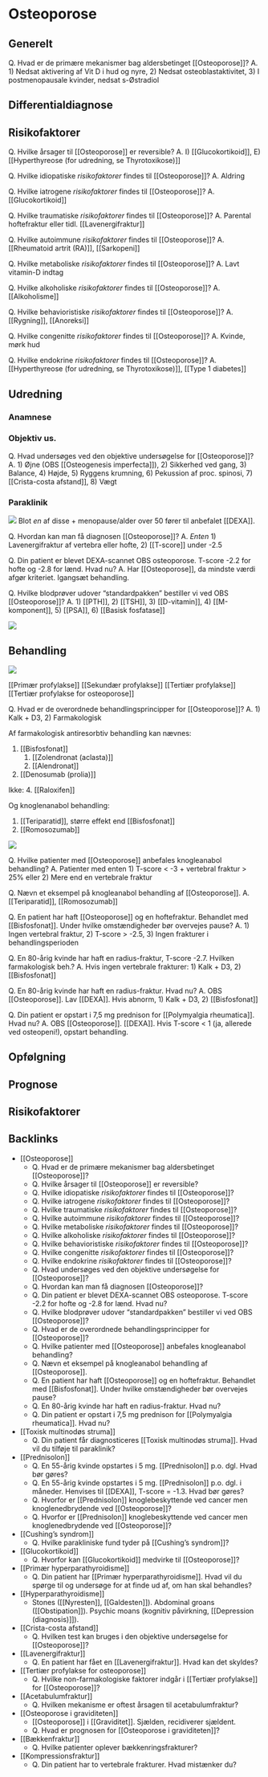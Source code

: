 # Osteoporose
## Generelt
Q. Hvad er de primære mekanismer bag aldersbetinget [[Osteoporose]]?
A. 1) Nedsat aktivering af Vit D i hud og nyre, 2) Nedsat osteoblastaktivitet, 3) I postmenopausale kvinder, nedsat s-Østradiol

## Differentialdiagnose

## Risikofaktorer
Q. Hvilke årsager til [[Osteoporose]] er reversible?
A. I) [[Glucokortikoid]], E) [[Hyperthyreose (for udredning, se Thyrotoxikose)]]

Q. Hvilke idiopatiske  *risikofaktorer* findes til [[Osteoporose]]?
A. Aldring

Q. Hvilke iatrogene  *risikofaktorer* findes til [[Osteoporose]]?
A. [[Glucokortikoid]]

Q. Hvilke traumatiske  *risikofaktorer* findes til [[Osteoporose]]?
A. Parental hoftefraktur eller tidl. [[Lavenergifraktur]]

Q. Hvilke autoimmune  *risikofaktorer* findes til [[Osteoporose]]?
A. [[Rheumatoid artrit (RA)]], [[Sarkopeni]]

Q. Hvilke metaboliske  *risikofaktorer* findes til [[Osteoporose]]?
A. Lavt vitamin-D indtag

Q. Hvilke alkoholiske  *risikofaktorer* findes til [[Osteoporose]]?
A. [[Alkoholisme]]

Q. Hvilke behavioristiske  *risikofaktorer* findes til [[Osteoporose]]?
A. [[Rygning]], [[Anoreksi]]

Q. Hvilke congenitte  *risikofaktorer* findes til [[Osteoporose]]?
A. Kvinde, mørk hud

Q. Hvilke endokrine  *risikofaktorer* findes til [[Osteoporose]]?
A. [[Hyperthyreose (for udredning, se Thyrotoxikose)]], [[Type 1 diabetes]]

## Udredning
### Anamnese

### Objektiv us.
Q. Hvad undersøges ved den objektive undersøgelse for [[Osteoporose]]?
A. 1) Øjne (OBS [[Osteogenesis imperfecta]]), 2) Sikkerhed ved gang, 3) Balance, 4) Højde, 5) Ryggens krumning, 6) Pekussion af proc. spinosi, 7) [[Crista-costa afstand]], 8) Vægt

### Paraklinik
![](BearImages/3232BB4D-D262-471A-9694-FFA4DF099B5D-37279-0000628EA827A2FD/29201D9E-F13F-4DFF-AC3B-7289C7516A9B.png)
Blot *en* af disse + menopause/alder over 50 fører til anbefalet [[DEXA]].

Q. Hvordan kan man få diagnosen [[Osteoporose]]?
A. *Enten* 1) Lavenergifraktur af vertebra eller hofte, 2) [[T-score]] under -2.5

Q. Din patient er blevet DEXA-scannet OBS osteoporose. T-score -2.2 for hofte og -2.8 for lænd. Hvad nu?
A. Har [[Osteoporose]], da mindste værdi afgør kriteriet. Igangsæt behandling.

Q. Hvilke blodprøver udover “standardpakken” bestiller vi ved OBS [[Osteoporose]]?
A. 1) [[PTH]], 2) [[TSH]], 3) [[D-vitamin]], 4) [[M-komponent]], 5) [[PSA]], 6) [[Basisk fosfatase]]

![](BearImages/33CCDD16-2D5F-4735-9583-DD4ED9A6D0E3-37279-000063226219747D/0041B014-48DE-4594-9DD5-7BE57FC9CF69.png)

## Behandling
![](BearImages/765DCE00-584E-4CB8-9575-0B6DA955EFA2-37279-00006499C8F96089/C2CE8298-AF4C-4F67-9FAF-401569F0C560.png)

[[Primær profylakse]]
[[Sekundær profylakse]]
[[Tertiær profylakse]]
	[[Tertiær profylakse for osteoporose]]

Q. Hvad er de overordnede behandlingsprincipper for [[Osteoporose]]?
A. 1) Kalk + D3, 2) Farmakologisk

Af farmakologisk antiresorbtiv behandling kan nævnes: 
1. [[Bisfosfonat]]
	1. [[Zolendronat (aclasta)]]
	2. [[Alendronat]]
2. [[Denosumab (prolia)]]

Ikke:
	4. [[Raloxifen]]

Og knoglenanabol behandling:
1. [[Teriparatid]], større effekt end [[Bisfosfonat]]
2. [[Romosozumab]]

![](BearImages/B7E68CC9-3CD2-4A8E-8C7B-BCF206AD5DB1-37279-00006485457C7AC1/BF789F1A-DA03-4525-AAA5-2D9EDA3B8E36.png)


Q. Hvilke patienter med [[Osteoporose]] anbefales knogleanabol behandling?
A. Patienter med enten 1) T-score < -3 + vertebral fraktur > 25% eller 2) Mere end en vertebrale fraktur

Q. Nævn et eksempel på knogleanabol behandling af [[Osteoporose]].
A. [[Teriparatid]], [[Romosozumab]]

Q. En patient har haft [[Osteoporose]] og en hoftefraktur. Behandlet med [[Bisfosfonat]]. Under hvilke omstændigheder bør overvejes pause?
A. 1) Ingen vertebral fraktur, 2) T-score > -2.5, 3) Ingen frakturer i behandlingsperioden

Q. En 80-årig kvinde har haft en radius-fraktur, T-score -2.7. Hvilken farmakologisk beh.?
A. Hvis ingen vertebrale frakturer: 1) Kalk + D3, 2) [[Bisfosfonat]]

Q. En 80-årig kvinde har haft en radius-fraktur. Hvad nu?
A. OBS [[Osteoporose]]. Lav [[DEXA]]. Hvis abnorm, 1) Kalk + D3, 2) [[Bisfosfonat]]

Q. Din patient er opstart i 7,5 mg prednison for [[Polymyalgia rheumatica]]. Hvad nu?
A. OBS [[Osteoporose]]. [[DEXA]]. Hvis T-score < 1 (ja, allerede ved osteopeni!), opstart behandling.

## Opfølgning


## Prognose



## Risikofaktorer


## Backlinks
* [[Osteoporose]]
	* Q. Hvad er de primære mekanismer bag aldersbetinget [[Osteoporose]]?
	* Q. Hvilke årsager til [[Osteoporose]] er reversible?
	* Q. Hvilke idiopatiske  *risikofaktorer* findes til [[Osteoporose]]?
	* Q. Hvilke iatrogene  *risikofaktorer* findes til [[Osteoporose]]?
	* Q. Hvilke traumatiske  *risikofaktorer* findes til [[Osteoporose]]?
	* Q. Hvilke autoimmune  *risikofaktorer* findes til [[Osteoporose]]?
	* Q. Hvilke metaboliske  *risikofaktorer* findes til [[Osteoporose]]?
	* Q. Hvilke alkoholiske  *risikofaktorer* findes til [[Osteoporose]]?
	* Q. Hvilke behavioristiske  *risikofaktorer* findes til [[Osteoporose]]?
	* Q. Hvilke congenitte  *risikofaktorer* findes til [[Osteoporose]]?
	* Q. Hvilke endokrine  *risikofaktorer* findes til [[Osteoporose]]?
	* Q. Hvad undersøges ved den objektive undersøgelse for [[Osteoporose]]?
	* Q. Hvordan kan man få diagnosen [[Osteoporose]]?
	* Q. Din patient er blevet DEXA-scannet OBS osteoporose. T-score -2.2 for hofte og -2.8 for lænd. Hvad nu?
	* Q. Hvilke blodprøver udover “standardpakken” bestiller vi ved OBS [[Osteoporose]]?
	* Q. Hvad er de overordnede behandlingsprincipper for [[Osteoporose]]?
	* Q. Hvilke patienter med [[Osteoporose]] anbefales knogleanabol behandling?
	* Q. Nævn et eksempel på knogleanabol behandling af [[Osteoporose]].
	* Q. En patient har haft [[Osteoporose]] og en hoftefraktur. Behandlet med [[Bisfosfonat]]. Under hvilke omstændigheder bør overvejes pause?
	* Q. En 80-årig kvinde har haft en radius-fraktur. Hvad nu?
	* Q. Din patient er opstart i 7,5 mg prednison for [[Polymyalgia rheumatica]]. Hvad nu?
* [[Toxisk multinodøs struma]]
	* Q. Din patient får diagnosticeres [[Toxisk multinodøs struma]]. Hvad vil du tilføje til paraklinik?
* [[Prednisolon]]
	* Q. En 55-årig kvinde opstartes i 5 mg. [[Prednisolon]] p.o. dgl. Hvad bør gøres?
	* Q. En 55-årig kvinde opstartes i 5 mg. [[Prednisolon]] p.o. dgl. i måneder. Henvises til [[DEXA]], T-score = -1.3. Hvad bør gøres?
	* Q. Hvorfor er [[Prednisolon]] knoglebeskyttende ved cancer men knoglenedbrydende ved [[Osteoporose]]?
	* Q. Hvorfor er [[Prednisolon]] knoglebeskyttende ved cancer men knoglenedbrydende ved [[Osteoporose]]?
* [[Cushing’s syndrom]]
	* Q. Hvilke parakliniske fund tyder på [[Cushing’s syndrom]]?
* [[Glucokortikoid]]
	* Q. Hvorfor kan [[Glucokortikoid]] medvirke til [[Osteoporose]]?
* [[Primær hyperparathyroidisme]]
	* Q. Din patient har [[Primær hyperparathyroidisme]]. Hvad vil du spørge til og undersøge for at finde ud af, om han skal behandles?
* [[Hyperparathyroidisme]]
	* Stones ([[Nyresten]], [[Galdesten]]).
Abdominal groans ([[Obstipation]]).
Psychic moans (kognitiv påvirkning, [[Depression (diagnosis)]]).
* [[Crista-costa afstand]]
	* Q. Hvilken test kan bruges i den objektive undersøgelse for [[Osteoporose]]?
* [[Lavenergifraktur]]
	* Q. En patient har fået en [[Lavenergifraktur]]. Hvad kan det skyldes?
* [[Tertiær profylakse for osteoporose]]
	* Q. Hvilke non-farmakologiske faktorer indgår i [[Tertiær profylakse]] for [[Osteoporose]]?
* [[Acetabulumfraktur]]
	* Q. Hvilken mekanisme er oftest årsagen til acetabulumfraktur?
* [[Osteoporose i graviditeten]]
	* [[Osteoporose]] i [[Graviditet]]. Sjælden, recidiverer sjældent.
	* Q. Hvad er prognosen for [[Osteoporose i graviditeten]]?
* [[Bækkenfraktur]]
	* Q. Hvilke patienter oplever bækkenringsfrakturer?
* [[Kompressionsfraktur]]
	* Q. Din patient har to vertebrale frakturer. Hvad mistænker du?

<!-- #anki/tag/med/Endocrinology #anki/deck/Medicine -->

<!-- {BearID:8107941A-3105-43CB-AD81-1CE04DBF565A-24378-0000E7D9B4598647} -->
